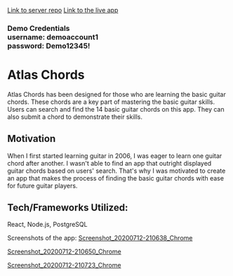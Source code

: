 [Link to server repo](https://github.com/orkunozekin/Atlas-Chords-Node-Express)
[Link to the live app](https://atlas-chords.vercel.app/)

### Demo Credentials <br> username: demoaccount1 <br> password: Demo12345! ###
        
# Atlas Chords

Atlas Chords has been designed for those who are learning the basic guitar chords.
These chords are a key part of mastering the basic guitar skills. 
Users can search and find the 14 basic guitar chords on this app. 
They can also submit a chord to demonstrate their skills. 

## Motivation

When I first started learning guitar in 2006, I was eager to learn one guitar chord after another. I wasn't able to find an app that outright displayed guitar chords based on users' search. 
That's why I was motivated to create an app that makes the process of finding the basic guitar chords with ease for future guitar players. 

## Tech/Frameworks Utilized:
React, Node.js, PostgreSQL

Screenshots of the app: 
[Screenshot_20200712-210638_Chrome](https://user-images.githubusercontent.com/60856303/87264472-ac61b380-c485-11ea-88f9-9122eb8678c8.jpg)

[Screenshot_20200712-210650_Chrome](https://user-images.githubusercontent.com/60856303/87264495-b84d7580-c485-11ea-8a40-3f930e0373ba.jpg)

[Screenshot_20200712-210723_Chrome](https://user-images.githubusercontent.com/60856303/87264503-be435680-c485-11ea-8ab8-2cc7c3d9dd47.jpg)
